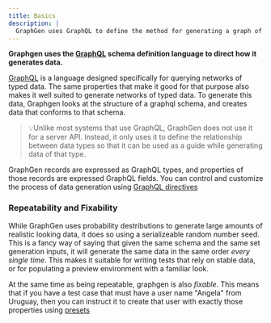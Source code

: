 ```yaml
---
title: Basics
description: |
  GraphGen uses GraphQL to define the method for generating a graph of records
---
```


**Graphgen uses the [GraphQL][graphql] schema definition language to direct how it
generates data.**

[GraphQL][graphql] is a language designed specifically for querying
networks of typed data. The same properties that make it good for that
purpose also makes it well suited to generate networks of typed
data. To generate this data, Graphgen looks at the structure of a
graphql schema, and creates data that conforms to that schema.

>💡Unlike most systems that use GraphQL, GraphGen does not use it for a server
> API. Instead, it only uses it to define the relationship between data types so
> that it can be used as a guide while generating data of that type.

GraphGen records are expressed as GraphQL types, and properties of those
records are expressed GraphQL fields. You can control and customize the process
of data generation using [GraphQL directives][directives]

### Repeatability and Fixability

While GraphGen uses probability destributions to generate large amounts of
realistic looking data, it does so using a serializeable random number seed.
This is a fancy way of saying that given the same schema and the same set
generation inputs, it will generate the same data in the same order _every
single time_. This makes it suitable for writing tests that rely on stable data,
or for populating a preview environment with a familiar look.

At the same time as being repeatable, graphgen is also _fixable_. This means
that if you have a test case that must have a user name "Angela" from Uruguay,
then you can instruct it to create that user with exactly those properties using
[presets][]

[graphql]: https://graphql.org
[directives]: https://graphql.org/learn/queries/#directives
[presets]: docs/usage/presets
